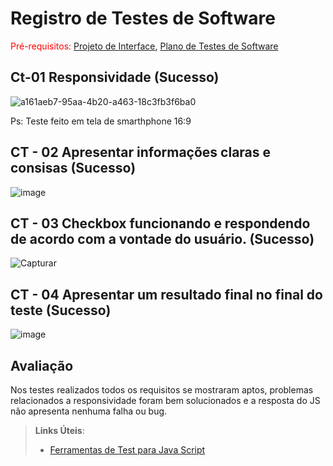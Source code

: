 # Registro de Testes de Software

<span style="color:red">Pré-requisitos: <a href="3-Projeto de Interface.md"> Projeto de Interface</a></span>, <a href="8-Plano de Testes de Software.md"> Plano de Testes de Software</a>

## Ct-01 Responsividade (Sucesso) 
![a161aeb7-95aa-4b20-a463-18c3fb3f6ba0](https://user-images.githubusercontent.com/113618051/204166797-fc0c0174-1bf2-413c-8b7f-6e390b3f3210.jpg)


Ps: Teste feito em tela de smarthphone 16:9 
## CT - 02 Apresentar informações claras e consisas (Sucesso) 


![image](https://user-images.githubusercontent.com/113618051/204166963-0ed937d5-bf38-448b-b7e2-4831f770351f.png)

## CT - 03 Checkbox funcionando e respondendo de acordo com a vontade do usuário. (Sucesso) 

![Capturar](https://user-images.githubusercontent.com/113618051/204167192-e8ebb6f2-f7ce-4fef-8b0e-273c90b27bfd.JPG)


## CT - 04 Apresentar um resultado final no final do teste (Sucesso) 


![image](https://user-images.githubusercontent.com/113618051/205786918-60c80bd4-a5d6-41b3-a3d3-4bc7dd0fd653.png)


## Avaliação

Nos testes realizados todos os requisitos se mostraram aptos, problemas relacionados a responsividade foram bem solucionados e a resposta do JS não apresenta nenhuma falha ou bug.

> **Links Úteis**:
> - [Ferramentas de Test para Java Script](https://geekflare.com/javascript-unit-testing/)
